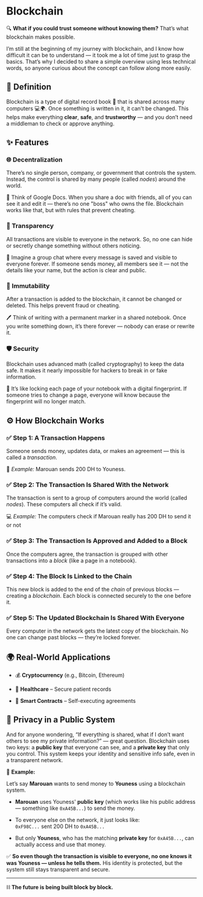 # Blockchain

🔍 **What if you could trust someone without knowing them?** That’s what blockchain makes possible.

I’m still at the beginning of my journey with blockchain, and I know how difficult it can be to understand — it took me a lot of time just to grasp the basics. That’s why I decided to share a simple overview using less technical words, so anyone curious about the concept can follow along more easily.



## 📘 Definition


Blockchain is a type of digital record book 📒 that is shared across many computers 💻🌍. Once something is written in it, it can't be changed. This helps make everything **clear**, **safe**, and **trustworthy** — and you don’t need a middleman to check or approve anything.



## ✨ Features

### 🌐 Decentralization

There’s no single person, company, or government that controls the system. Instead, the control is shared by many people (called _nodes_) around the world.

📝 Think of Google Docs. When you share a doc with friends, all of you can see it and edit it — there’s no one "boss" who owns the file. Blockchain works like that, but with rules that prevent cheating.


### 🔎 Transparency

All transactions are visible to everyone in the network. So, no one can hide or secretly change something without others noticing.

💬 Imagine a group chat where every message is saved and visible to everyone forever. If someone sends money, all members see it — not the details like your name, but the action is clear and public.


### 🛑 Immutability

After a transaction is added to the blockchain, it cannot be changed or deleted. This helps prevent fraud or cheating.

🖊️ Think of writing with a permanent marker in a shared notebook. Once you write something down, it’s there forever — nobody can erase or rewrite it.


### 🛡️ Security

Blockchain uses advanced math (called cryptography) to keep the data safe. It makes it nearly impossible for hackers to break in or fake information.

🔐 It’s like locking each page of your notebook with a digital fingerprint. If someone tries to change a page, everyone will know because the fingerprint will no longer match.



## ⚙️ How Blockchain Works

### ✅ Step 1: A Transaction Happens

Someone sends money, updates data, or makes an agreement — this is called a _transaction_.

💸 _Example:_ Marouan sends 200 DH to Youness.

### ✅ Step 2: The Transaction Is Shared With the Network

The transaction is sent to a group of computers around the world (called _nodes_). These computers all check if it’s valid.

💻 _Example:_ The computers check if Marouan really has 200 DH to send it or not

### ✅ Step 3: The Transaction Is Approved and Added to a Block

Once the computers agree, the transaction is grouped with other transactions into a _block_ (like a page in a notebook).

### ✅ Step 4: The Block Is Linked to the Chain

This new block is added to the end of the _chain_ of previous blocks — creating a _blockchain_. Each block is connected securely to the one before it.

### ✅ Step 5: The Updated Blockchain Is Shared With Everyone

Every computer in the network gets the latest copy of the blockchain. No one can change past blocks — they’re locked forever.



## 🌍 Real-World Applications

- 💰 **Cryptocurrency** (e.g., Bitcoin, Ethereum)
    
- 🏥 **Healthcare** – Secure patient records
    
- 📄 **Smart Contracts** – Self-executing agreements
    


## 🔐 Privacy in a Public System

And for anyone wondering, “If everything is shared, what if I don’t want others to see my private information?” — great question. Blockchain uses two keys: a **public key** that everyone can see, and a **private key** that only you control. This system keeps your identity and sensitive info safe, even in a transparent network.

🔐 **Example:**

Let’s say **Marouan** wants to send money to **Youness** using a blockchain system.

- **Marouan** uses Youness' **public key** (which works like his public address — something like `0xA45B...`) to send the money.
    
- To everyone else on the network, it just looks like:  
    `0xF98C...` sent 200 DH to `0xA45B...`
    
- But only **Youness**, who has the matching **private key** for `0xA45B...`, can actually access and use that money.
    

✅ **So even though the transaction is visible to everyone, no one knows it was Youness — unless he tells them.** His identity is protected, but the system still stays transparent and secure.

---

⛓️ **The future is being built block by block.**
